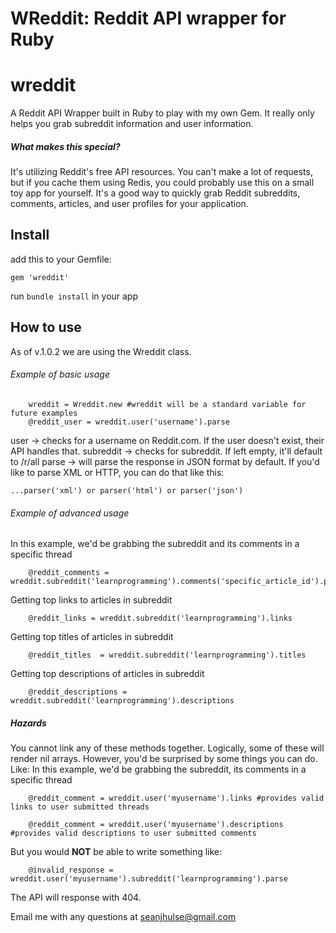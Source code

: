 
WReddit: Reddit API wrapper for Ruby
=======
# wreddit
A Reddit API Wrapper built in Ruby to play with my own Gem. It really only helps you grab subreddit information and user information.

##### What makes this special?
It's utilizing Reddit's free API resources. You can't make a lot of requests, but if you cache them using Redis, you could probably use this on a small toy app for yourself. It's a good way to quickly grab Reddit subreddits, comments, articles, and user profiles for your application.

## Install
add this to your Gemfile:
```
gem 'wreddit'
```

run ```bundle install``` in your app

## How to use
As of v.1.0.2 we are using the Wreddit class.
###### Example of basic usage
```
    wreddit = Wreddit.new #wreddit will be a standard variable for future examples
    @reddit_user = wreddit.user('username').parse
```
user      -> checks for a username on Reddit.com. If the user doesn't exist, their API handles that.
subreddit -> checks for subreddit. If left empty, it'll default to /r/all
parse     -> will parse the response in JSON format by default. If you'd like to parse XML or HTTP, you can do that like this:
```
...parser('xml') or parser('html') or parser('json')
```

###### Example of advanced usage
In this example, we'd be grabbing the subreddit and its comments in a specific thread
```
    @reddit_comments = wreddit.subreddit('learnprogramming').comments('specific_article_id').parse
```
Getting top links to articles in subreddit
```
    @reddit_links = wreddit.subreddit('learnprogramming').links
```
Getting top titles of articles in subreddit
```
    @reddit_titles  = wreddit.subreddit('learnprogramming').titles
```
Getting top descriptions of articles in subreddit
```
    @reddit_descriptions = wreddit.subreddit('learnprogramming').descriptions
```

##### Hazards
You cannot link any of these methods together. Logically, some of these will render nil arrays. However, you'd be surprised by some things you can do. Like:
In this example, we'd be grabbing the subreddit, its comments in a specific thread
```
    @reddit_comment = wreddit.user('myusername').links #provides valid links to user submitted threads

    @reddit_comment = wreddit.user('myusername').descriptions #provides valid descriptions to user submitted comments
```

But you would <b>NOT</b> be able to write something like:
```
    @invalid_response = wreddit.user('myusername').subreddit('learnprogramming').parse
```

The API will response with 404.

Email me with any questions at seanjhulse@gmail.com
